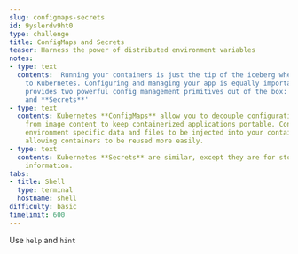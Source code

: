 ```yaml
---
slug: configmaps-secrets
id: 9yslerdv9ht0
type: challenge
title: ConfigMaps and Secrets
teaser: Harness the power of distributed environment variables
notes:
- type: text
  contents: 'Running your containers is just the tip of the iceberg when it comes
    to Kubernetes. Configuring and managing your app is equally important. Kubernetes
    provides two powerful config management primitives out of the box: **ConfigMaps**
    and **Secrets**'
- type: text
  contents: Kubernetes **ConfigMaps** allow you to decouple configuration artifacts
    from image content to keep containerized applications portable. ConfigMaps allow
    environment specific data and files to be injected into your containers at runtime,
    allowing containers to be reused more easily.
- type: text
  contents: Kubernetes **Secrets** are similar, except they are for storing confidential
    information.
tabs:
- title: Shell
  type: terminal
  hostname: shell
difficulty: basic
timelimit: 600
---
```

Use `help` and `hint`
